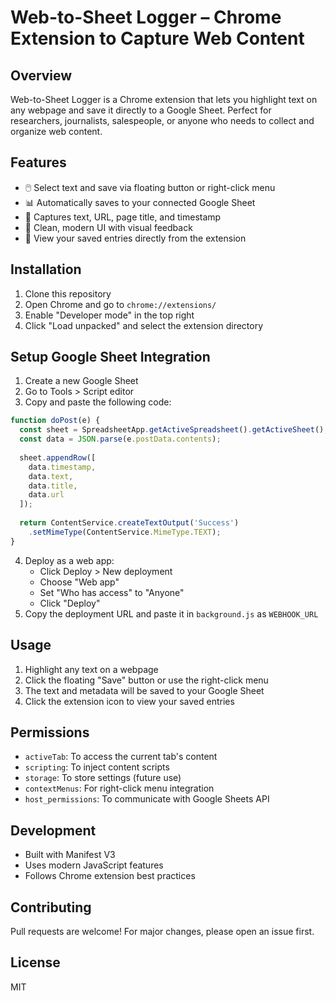 # Web-to-Sheet Logger – Chrome Extension to Capture Web Content

## Overview
Web-to-Sheet Logger is a Chrome extension that lets you highlight text on any webpage and save it directly to a Google Sheet. Perfect for researchers, journalists, salespeople, or anyone who needs to collect and organize web content.

## Features
- 🖱️ Select text and save via floating button or right-click menu
- 📊 Automatically saves to your connected Google Sheet
- 📝 Captures text, URL, page title, and timestamp
- 🎨 Clean, modern UI with visual feedback
- 🔄 View your saved entries directly from the extension

## Installation
1. Clone this repository
2. Open Chrome and go to `chrome://extensions/`
3. Enable "Developer mode" in the top right
4. Click "Load unpacked" and select the extension directory

## Setup Google Sheet Integration
1. Create a new Google Sheet
2. Go to Tools > Script editor
3. Copy and paste the following code:

```javascript
function doPost(e) {
  const sheet = SpreadsheetApp.getActiveSpreadsheet().getActiveSheet();
  const data = JSON.parse(e.postData.contents);
  
  sheet.appendRow([
    data.timestamp,
    data.text,
    data.title,
    data.url
  ]);
  
  return ContentService.createTextOutput('Success')
    .setMimeType(ContentService.MimeType.TEXT);
}
```

4. Deploy as a web app:
   - Click Deploy > New deployment
   - Choose "Web app"
   - Set "Who has access" to "Anyone"
   - Click "Deploy"
5. Copy the deployment URL and paste it in `background.js` as `WEBHOOK_URL`

## Usage
1. Highlight any text on a webpage
2. Click the floating "Save" button or use the right-click menu
3. The text and metadata will be saved to your Google Sheet
4. Click the extension icon to view your saved entries

## Permissions
- `activeTab`: To access the current tab's content
- `scripting`: To inject content scripts
- `storage`: To store settings (future use)
- `contextMenus`: For right-click menu integration
- `host_permissions`: To communicate with Google Sheets API

## Development
- Built with Manifest V3
- Uses modern JavaScript features
- Follows Chrome extension best practices

## Contributing
Pull requests are welcome! For major changes, please open an issue first.

## License
MIT
